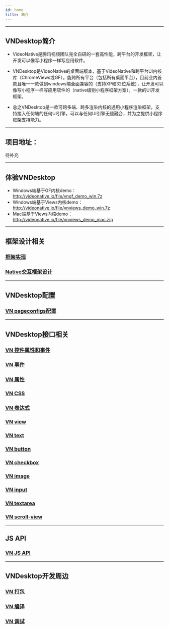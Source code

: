 ```yaml
---
id: home
title: 简介
---
```


---
## VNDesktop简介

* VideoNative是腾讯视频团队完全自研的一套高性能，跨平台的开发框架，让开发可以像写小程序一样写应用软件。

* VNDesktop是VideoNative的桌面端版本，基于VideoNative和跨平台UI内核库（ChromeViews或GF），能跨所有平台（包括所有桌面平台），目前业内首款且唯一一款做到windows端全面兼容的（支持XP和32位系统），让开发可以像写小程序一样写应用软件的（native级别小程序框架方案），一款的UI开发框架。

* 总之VNDesktop是一款可跨多端、跨多渲染内核的通用小程序渲染框架，支持接入任何端的任何UI引擎，可以与任何UI引擎无缝融合，并为之提供小程序框架支持能力。

---
## 项目地址：
待补充

---
## 体验VNDesktop

* Windows端基于GF内核demo： http://videonative.io/file/vngf_demo_win.7z
* Windows端基于Views内核demo： http://videonative.io/file/vnviews_demo_win.7z
* Mac端基于Views内核demo： http://videonative.io/file/vnviews_demo_mac.zip

---
## 框架设计相关

### [框架实现](doc-framework)
### [Native交互框架设计](doc-connection)

---
## VNDesktop配置
### [VN pageconfigs配置](api-pageconfigs)

---
## VNDesktop接口相关
### [VN 控件属性和事件](api-ui)
### [VN 事件](api-common-event)
### [VN 属性](api-common-property)
### [VN CSS](api-css)
### [VN 表达式](api-expression)
### [VN view](api-control-view)
### [VN text](api-control-text)
### [VN button](api-control-button)
### [VN checkbox](api-control-checkbox)
### [VN image](api-control-image)
### [VN input](api-control-input)
### [VN textarea](api-control-textarea)
### [VN scroll-view](api-control-scroll-view)

---
## JS API
### [VN JS API](api-js-interfaces)

---
## VNDesktop开发周边
### [VN 打包](vn-package)
### [VN 编译](vn-build)
### [VN 调试](vn-debug)